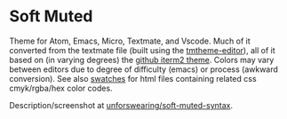 # Soft Muted

Theme for Atom, Emacs, Micro, Textmate, and Vscode. Much of it converted from the textmate file (built using the [tmtheme-editor](https://tmtheme-editor.herokuapp.com/#!/editor/theme/Monokai)), all of it based on (in varying degrees) the [github iterm2 theme](https://github.com/mbadolato/iTerm2-Color-Schemes#github). Colors may vary between editors due to degree of difficulty (emacs) or process (awkward conversion). See also [swatches](./color-swatch) for html files containing related css cmyk/rgba/hex color codes. 

Description/screenshot at [unforswearing/soft-muted-syntax](https://github.com/unforswearing/soft-muted-syntax).